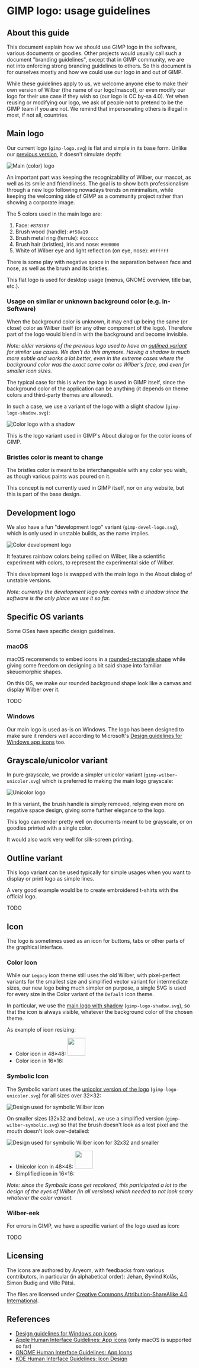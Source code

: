 # GIMP logo: usage guidelines
## About this guide

This document explain how we should use GIMP logo in the software, various
documents or goodies. Other projects would usually call such a document
"branding guidelines", except that in GIMP community, we are not into enforcing
strong branding guidelines to others. So this document is for ourselves mostly
and how we could use our logo in and out of GIMP.

While these guidelines apply to us, we welcome anyone else to make their own
version of Wilber (the name of our logo/mascot), or even modify our logo for
their use case if they wish so (our logo is CC by-sa 4.0). Yet when reusing or
modifying our logo, we ask of people not to pretend to be the GIMP team if you
are not. We remind that impersonating others is illegal in most, if not all,
countries.

## Main logo

Our current logo (`gimp-logo.svg`) is flat and simple in its base form. Unlike
our [previous version](../logo-log.md), it doesn't simulate depth:

![Main (color) logo](gimp-logo.svg)

An important part was keeping the recognizability of Wilber, our mascot, as well
as its smile and friendliness. The goal is to show both professionalism through
a new logo following nowadays trends on minimalism, while keeping the welcoming
side of GIMP as a community project rather than showing a corporate image.

The 5 colors used in the main logo are:

1. Face: `#878787`
2. Brush wood (handle): `#f58a19`
3. Brush metal ring (ferrule): `#cccccc`
4. Brush hair (bristles), iris and nose: `#000000`
5. White of Wilber eye and light reflection (on eye, nose): `#ffffff`

There is some play with negative space in the separation between face
and nose, as well as the brush and its bristles.

This flat logo is used for desktop usage (menus, GNOME overview, title
bar, etc.).

### Usage on similar or unknown background color (e.g. in-Software)

When the background color is unknown, it may end up being the same (or
close) color as Wilber itself (or any other component of the logo). Therefore
part of the logo would blend in with the background and become invisible.

*Note: older versions of the previous logo used to have an [outlined
variant](https://gitlab.gnome.org/GNOME/gimp/-/blob/f59f8a3df261567bd8c59f0f3d82fac0c9e38a3b/icons/Legacy/scalable/gimp-wilber-outline.svg)
for similar use cases. We don't do this anymore. Having a shadow is much more
subtle and works a lot better, even in the extreme cases where the background
color was the exact same color as Wilber's face, and even for smaller icon
sizes.*

The typical case for this is when the logo is used in GIMP itself, since
the background color of the application can be anything (it depends on theme
colors and third-party themes are allowed).

In such a case, we use a variant of the logo with a slight shadow
(`gimp-logo-shadow.svg`):

![Color logo with a shadow](gimp-logo-shadow.svg)

This is the logo variant used in GIMP's About dialog or for the color icons of
GIMP.

### Bristles color is meant to change

The bristles color is meant to be interchangeable with any color you
wish, as though various paints was poured on it.

This concept is not currently used in GIMP itself, nor on any website, but this
is part of the base design.

## Development logo

We also have a fun "development logo" variant (`gimp-devel-logo.svg`), which is
only used in unstable builds, as the name implies.

![Color development logo](gimp-devel-logo.svg)

It features rainbow colors being spilled on Wilber, like a scientific
experiment with colors, to represent the experimental side of Wilber.

This development logo is swapped with the main logo in the About dialog
of unstable versions.

*Note: currently the development logo only comes with a shadow since the
software is the only place we use it so far.*

## Specific OS variants

Some OSes have specific design guidelines.

### macOS

macOS recommends to embed icons in a [rounded-rectangle
shape](https://developer.apple.com/design/human-interface-guidelines/app-icons#macOS)
while giving some freedom on designing a bit said shape into familiar
skeuomorphic shapes.

On this OS, we make our rounded background shape look like a canvas and
display Wilber over it.

TODO

### Windows

Our main logo is used as-is on Windows. The logo has been designed to
make sure it renders well according to Microsoft's [Design guidelines
for Windows app
icons](https://learn.microsoft.com/en-us/windows/apps/design/style/iconography/app-icon-design)
too.

## Grayscale/unicolor variant

In pure grayscale, we provide a simpler unicolor variant
(`gimp-wilber-unicolor.svg`) which is preferred to making the main logo
grayscale:

![Unicolor logo](gimp-logo-unicolor.svg)

In this variant, the brush handle is simply removed, relying even more
on negative space design, giving some further elegance to the logo.

This logo can render pretty well on documents meant to be grayscale, or on
goodies printed with a single color.

It would also work very well for silk-screen printing.

## Outline variant

This logo variant can be used typically for simple usages when you want
to display or print logo as simple lines.

A very good example would be to create embroidered t-shirts with the
official logo.

TODO

## Icon

The logo is sometimes used as an icon for buttons, tabs or other parts of the
graphical interface.

### Color Icon

While our `Legacy` icon theme still uses the old Wilber, with
pixel-perfect variants for the smallest size and simplified vector
variant for intermediate sizes, our new logo being much simpler on
purpose, a single SVG is used for every size in the Color variant of the
`Default` icon theme.

In particular, we use the [main logo with shadow](#usage-on-similar-or-unknown-background-color-eg-in-software)
(`gimp-logo-shadow.svg`), so that the icon is always visible, whatever the
background color of the chosen theme.

As example of icon resizing:

* Color icon in 48×48: <img src="gimp-logo-shadow.svg" width="48" height="48"/>
* Color icon in 16×16: <img src="gimp-logo-shadow.svg" width="16" height="16"/>

### Symbolic Icon

The Symbolic variant uses the [unicolor version of the
logo](#grayscaleunicolor-variant) (`gimp-logo-unicolor.svg`) for all sizes over
32×32:

![Design used for symbolic Wilber icon](gimp-logo-unicolor.svg)

On smaller sizes (32x32 and below), we use a simplified version
(`gimp-wilber-symbolic.svg`) so that the brush doesn't look as a lost
pixel and the mouth doesn't look over-detailed:

![Design used for symbolic Wilber icon for 32x32 and smaller](gimp-wilber-symbolic.svg)

* Unicolor icon in 48×48: <img src="gimp-logo-unicolor.svg" width="48" height="48"/>
* Simplified icon in 16×16: <img src="gimp-wilber-symbolic.svg" width="16" height="16"/>

*Note: since the Symbolic icons get recolored, this participated a lot to the
design of the eyes of Wilber (in all versions) which needed to not look scary
whatever the color variant.*

### Wilber-eek

For errors in GIMP, we have a specific variant of the logo used as icon:

TODO

## Licensing

The icons are authored by Aryeom, with feedbacks from various contributors, in
particular (in alphabetical order): Jehan, Øyvind Kolås, Simon Budig and Ville
Pätsi.

The files are licensed under [Creative Commons Attribution-ShareAlike 4.0
International](https://creativecommons.org/licenses/by-sa/4.0/).

## References

* [Design guidelines for Windows app icons](https://learn.microsoft.com/en-us/windows/apps/design/style/iconography/app-icon-design)
* [Apple Human Interface Guidelines: App icons](https://developer.apple.com/design/human-interface-guidelines/app-icons#Specifications)
  (only macOS is supported so far)
* [GNOME Human Interface Guidelines: App Icons](https://developer.gnome.org/hig/guidelines/app-icons.html)
* [KDE Human Interface Guidelines: Icon Design](https://develop.kde.org/hig/style/icons/)
